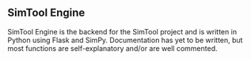 ## SimTool Engine
SimTool Engine is the backend for the SimTool project and is written in Python using Flask and SimPy.
Documentation has yet to be written, but most functions are self-explanatory and/or are well commented.
